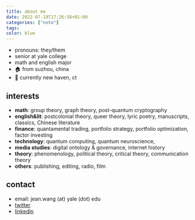 ```yaml
---
title: about me
date: 2022-07-19T17:26:58+01:00
categories: ["note"]
tags:
color: blue
---
```


* pronouns: they/them
* senior at yale college
* math and english major
* 🏠 from suzhou, china
* 📍 currently new haven, ct

## interests

* **math**: group theory, graph theory, post-quantum cryptography
* **english&lit**: postcolonial theory, queer theory, lyric poetry, manuscripts, classics, Chinese literature
* **finance**: quantamental trading, portfolio strategy, portfolio optimization, factor investing
* **technology**: quantum computing, quantum neuroscience,
* **media studies**: digital ontology & governance, internet history
* **theory**: phenomenology, political theory, critical theory, communication theory
* **others**: publishing, editing, radio, film

## contact

* email: jean.wang (at) yale (dot) edu
* [twitter](https://twitter.com/jingyingwang_)
* [linkedin](https://www.linkedin.com/in/jingyingwang/)

